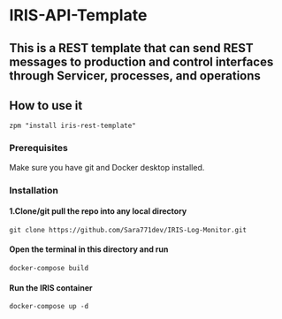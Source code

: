 # IRIS-API-Template


This is a REST template that can send REST messages to production and control interfaces through Servicer, processes, and operations
---
## How to use it
``` 
zpm "install iris-rest-template"
``` 
### Prerequisites
Make sure you have git and Docker desktop installed.
### Installation
#### 1.Clone/git pull the repo into any local directory
```
git clone https://github.com/Sara771dev/IRIS-Log-Monitor.git
```  
#### Open the terminal in this directory and run

```
docker-compose build
```
#### Run the IRIS container 

```
docker-compose up -d
```